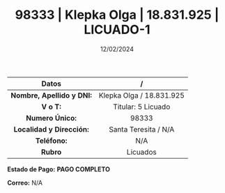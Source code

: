 ﻿---
title: 98333 | Klepka Olga | 18.831.925 | LICUADO-1
date: 12/02/2024
draft: false
tags: ['titular', 'santa teresita']
---

|          **Datos**          |  /  |
|:---------------------------:|:---:|
| **Nombre, Apellido y DNI:** | Klepka Olga / 18.831.925 |
|          **V o T:**         | Titular: 5 Licuado |
|      **Numero Único:**      | 98333 |
|  **Localidad y Dirección:** | Santa Teresita / N/A |
|        **Teléfono:**        | N/A |
|          **Rubro**          | Licuados |

**Estado de Pago:** **PAGO COMPLETO**

**Correo:** N/A
